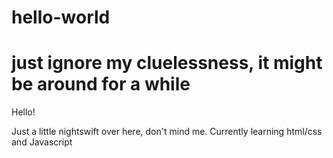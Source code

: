 # hello-world

just ignore my cluelessness, it might be around for a while
============

Hello! 

Just a little nightswift over here, don't mind me. Currently learning html/css and Javascript 
